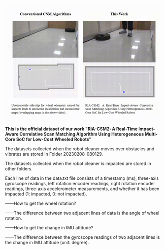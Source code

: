 ![RIA_CSM2](https://github.com/DK-HU/impact_detection_datasets/blob/main/asset/RIA_CSM2%2000_00_00-00_00_30.gif)

**This is the official dataset of our work "RIA-CSM2: A Real-Time Impact-Aware Correlative Scan Matching Algorithm Using Heterogeneous Multi-Core SoC for Low-Cost Wheeled Robots"**

The datasets collected when the robot cleaner moves over obstacles and vibrates are stored in Folder 20230208-080129.

The datasets collected when the robot cleaner is impacted are stored in other folders.

Each line of data in the data.txt file consists of a timestamp (ms), three-axis gyroscope readings, left rotation encoder readings, right rotation encoder readings, three-axis accelerometer measurements, and whether it has been impacted (1: impacted, 0: not impacted).

——How to get the wheel rotation? 

——The difference between two adjacent lines of data is the angle of wheel rotation.

——How to get the change in IMU attitude? 

——The difference between the gyroscope readings of two adjacent lines is the change in IMU attitude (unit: degree).
